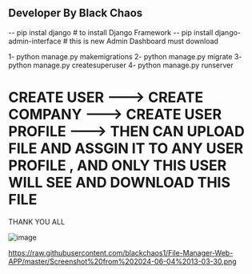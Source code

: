 Developer By Black Chaos
-------------------------


-- pip instal django # to install Django Framework
-- pip install django-admin-interface       # this is new Admin Dashboard must download 



1- python manage.py makemigrations
2- python manage.py migrate
3- python manage.py createsuperuser
4- python manage.py runserver


# CREATE USER ---> CREATE COMPANY ---> CREATE USER PROFILE ---> THEN CAN UPLOAD FILE AND ASSGIN IT TO ANY USER PROFILE , AND ONLY THIS USER WILL SEE AND DOWNLOAD THIS FILE 


THANK YOU ALL


![image](https://github.com/blackchaos1/File-Manager-Web-APP/assets/97971337/30fa33b0-8e02-4fe7-9061-e054c31ed188)

https://raw.githubusercontent.com/blackchaos1/File-Manager-Web-APP/master/Screenshot%20from%202024-06-04%2013-03-30.png
